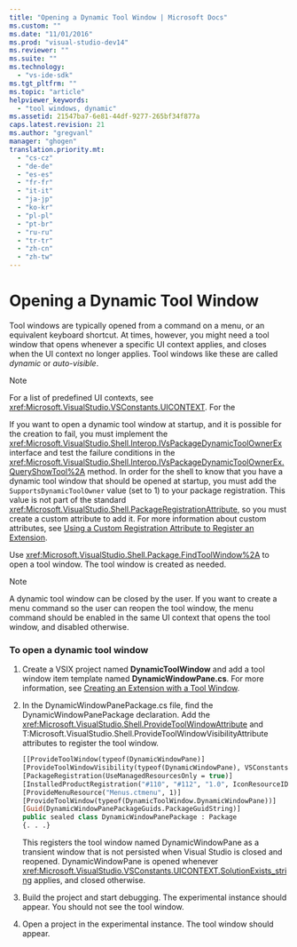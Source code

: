 ```yaml
---
title: "Opening a Dynamic Tool Window | Microsoft Docs"
ms.custom: ""
ms.date: "11/01/2016"
ms.prod: "visual-studio-dev14"
ms.reviewer: ""
ms.suite: ""
ms.technology: 
  - "vs-ide-sdk"
ms.tgt_pltfrm: ""
ms.topic: "article"
helpviewer_keywords: 
  - "tool windows, dynamic"
ms.assetid: 21547ba7-6e81-44df-9277-265bf34f877a
caps.latest.revision: 21
ms.author: "gregvanl"
manager: "ghogen"
translation.priority.mt: 
  - "cs-cz"
  - "de-de"
  - "es-es"
  - "fr-fr"
  - "it-it"
  - "ja-jp"
  - "ko-kr"
  - "pl-pl"
  - "pt-br"
  - "ru-ru"
  - "tr-tr"
  - "zh-cn"
  - "zh-tw"
---
```

# Opening a Dynamic Tool Window
Tool windows are typically opened from a command on a menu, or an equivalent keyboard shortcut. At times, however, you might need a tool window that opens whenever a specific UI context applies, and closes when the UI context no longer applies. Tool windows like these are called *dynamic* or *auto-visible*.  
  
> [!NOTE]
>  For a list of predefined UI contexts, see <xref:Microsoft.VisualStudio.VSConstants.UICONTEXT>. For the  
  
 If you want to open a dynamic tool window at startup, and it is possible for the creation to fail, you must implement the <xref:Microsoft.VisualStudio.Shell.Interop.IVsPackageDynamicToolOwnerEx> interface and test the failure conditions in the <xref:Microsoft.VisualStudio.Shell.Interop.IVsPackageDynamicToolOwnerEx.QueryShowTool%2A> method. In order for the shell to know that you have a dynamic tool window that should be opened at startup, you must add the `SupportsDynamicToolOwner` value (set to 1) to your package registration. This value is not part of the standard <xref:Microsoft.VisualStudio.Shell.PackageRegistrationAttribute>, so you must create a custom attribute to add it. For more information about custom attributes, see [Using a Custom Registration Attribute to Register an Extension](../misc/using-a-custom-registration-attribute-to-register-an-extension.md).  
  
 Use <xref:Microsoft.VisualStudio.Shell.Package.FindToolWindow%2A> to open a tool window. The tool window is created as needed.  
  
> [!NOTE]
>  A dynamic tool window can be closed by the user. If you want to create a menu command so the user can reopen the tool window, the menu command should be enabled in the same UI context that opens the tool window, and disabled otherwise.  
  
### To open a dynamic tool window  
  
1.  Create a VSIX project named **DynamicToolWindow** and add a tool window item template named **DynamicWindowPane.cs**. For more information, see [Creating an Extension with a Tool Window](../extensibility/creating-an-extension-with-a-tool-window.md).  
  
2.  In the DynamicWindowPanePackage.cs file, find the DynamicWindowPanePackage declaration. Add the <xref:Microsoft.VisualStudio.Shell.ProvideToolWindowAttribute> and T:Microsoft.VisualStudio.Shell.ProvideToolWindowVisibilityAttribute attributes to register the tool window.  
  
    ```vb  
    [[ProvideToolWindow(typeof(DynamicWindowPane)]  
    [ProvideToolWindowVisibility(typeof(DynamicWindowPane), VSConstants.UICONTEXT.SolutionExists_string)]  
    [PackageRegistration(UseManagedResourcesOnly = true)]  
    [InstalledProductRegistration("#110", "#112", "1.0", IconResourceID = 400)] // Info on this package for Help/About  
    [ProvideMenuResource("Menus.ctmenu", 1)]  
    [ProvideToolWindow(typeof(DynamicToolWindow.DynamicWindowPane))]  
    [Guid(DynamicWindowPanePackageGuids.PackageGuidString)]  
    public sealed class DynamicWindowPanePackage : Package  
    {. . .}  
    ```  
  
     This registers the tool window named DynamicWindowPane as a transient window that is not persisted when Visual Studio is closed and reopened. DynamicWindowPane is opened whenever <xref:Microsoft.VisualStudio.VSConstants.UICONTEXT.SolutionExists_string> applies, and closed otherwise.  
  
3.  Build the project and start debugging. The experimental instance should appear. You should not see the tool window.  
  
4.  Open a project in the experimental instance. The tool window should appear.